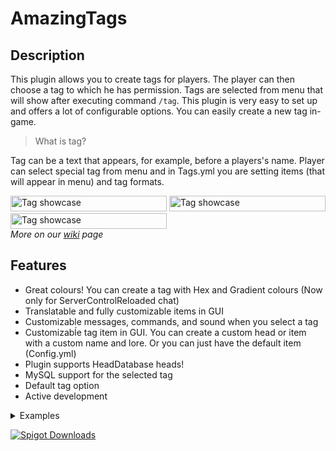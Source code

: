 # AmazingTags
## Description

This plugin allows you to create tags for players. The player can then choose a tag to which he has permission. Tags are selected from menu that will show after executing command `/tag`.
This plugin is very easy to set up and offers a lot of configurable options. You can easily create a new tag in-game.

> What is tag?

Tag can be a text that appears, for example, before a players's name. Player can select special tag from menu and in Tags.yml you are setting items (that will appear in menu) and tag formats.

[<img src="https://github.com/TheDevTec/AmazingTags/assets/57571924/35aa66eb-d20c-4db0-a31d-3ffa217cd10b" alt="Tag showcase" width="250" height="25">](https://github.com/TheDevTec/AmazingTags/wiki/Setting-up-Tags#example-1)
[<img src="https://github.com/TheDevTec/AmazingTags/assets/57571924/03138f20-dc7c-414f-943e-ebb31dab1646" alt="Tag showcase" width="250" height="25">](https://github.com/TheDevTec/AmazingTags/wiki/Setting-up-Tags#example-4---custom-head)
[<img src="https://github.com/TheDevTec/AmazingTags/assets/57571924/ab1ce4d6-3a79-4cc0-9ddb-048194628703" alt="Tag showcase" width="250" height="25">](https://github.com/TheDevTec/AmazingTags/wiki/Setting-up-Tags#example-3---boring-type-change) <br>
_More on our [wiki](https://github.com/TheDevTec/AmazingTags/wiki) page_

## Features

* Great colours! You can create a tag with Hex and Gradient colours (Now only for ServerControlReloaded chat)
* Translatable and fully customizable items in GUI
* Customizable messages, commands, and sound when you select a tag
* Customizabĺe tag item in GUI. You can create a custom head or item with a custom name and lore. Or you can just have the default item (Config.yml)
* Plugin supports HeadDatabase heads!
* MySQL support for the selected tag
* Default tag option
* Active development

<details>
  <summary>Examples</summary>
  <table border="0" rules="none">
    <tr>
      <th width="410">
        <img src="https://i.imgur.com/ASRO2kz.png" alt="Example1" width="354" height="267">
      </th>
      <th width="410">
        <img src="https://i.imgur.com/tef0ttR.png" alt="Example2" width="351" height="267">
      </th>
    </tr>
    <tr>
      <th width="410">
        <img src="https://i.imgur.com/DclrYrb.png" alt="Example3" width="354" height="273">
      </th>
      <th width="410">
        <img src="https://i.imgur.com/g2CN6ry.png" alt="Example4" width="400" height="270">
      </th>
    </tr>
  </table>
</details>

[![Spigot Downloads](https://img.shields.io/badge/dynamic/json.svg?url=https://api.spiget.org/v2/resources/94417&label=Spigot-Downloads&query=$.downloads&colorB=ee8a18&style=flat-square&maxAge=3600)](https://www.spigotmc.org/resources/94417/)
